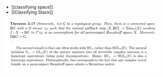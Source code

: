 - [[classifying space]] 
- [[Classifying Stack]]

![](attachments/Pasted%20image%2020210505015056.png)
![](attachments/Pasted%20image%2020210505015233.png)